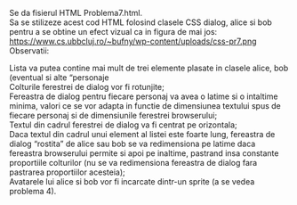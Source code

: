 Se da fisierul HTML Problema7.html.                                                                                                       
Sa se stilizeze acest cod HTML folosind clasele CSS dialog, alice si bob pentru a se obtine un efect vizual ca in figura de mai jos:       
https://www.cs.ubbcluj.ro/~bufny/wp-content/uploads/css-pr7.png                                                                           
Observatii:

Lista va putea contine mai mult de trei elemente plasate in clasele alice, bob (eventual si alte “personaje                                
Colturile ferestrei de dialog vor fi rotunjite;                                                                                           
Fereastra de dialog pentru fiecare personaj va avea o latime si o intaltime minima, valori ce se vor adapta in functie de dimensiunea textului spus de fiecare personaj si de dimensiunile ferestrei browserului;                                                               
Textul din cadrul ferestrei de dialog va fi centrat pe orizontala;                                                                         
Daca textul din cadrul unui element al listei este foarte lung, fereastra de dialog “rostita” de alice sau bob se va redimensiona pe latime daca fereastra browserului permite si apoi pe inaltime, pastrand insa constante proportiile colturilor (nu se va redimensiona fereastra de dialog fara pastrarea proportiilor acesteia);                                                                                             
Avatarele lui alice si bob vor fi incarcate dintr-un sprite (a se vedea problema 4).

